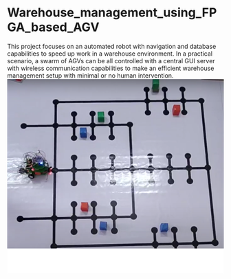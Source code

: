 # Warehouse_management_using_FPGA_based_AGV
This project focuses on an automated robot with navigation and database capabilities to speed up work in a warehouse environment. 
In a practical scenario, a swarm of AGVs can be all controlled with a central GUI server with wireless communication capabilities to make an efficient warehouse management setup with minimal or no human intervention.
![setup](setup.png)
